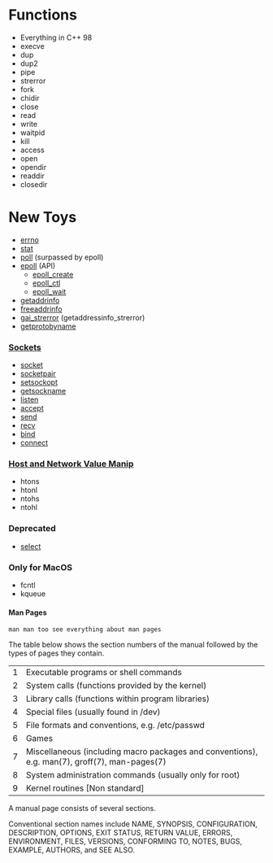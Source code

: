 
# Functions
- Everything in C++ 98
- execve
- dup
- dup2
- pipe
- strerror
- fork
- chidir
- close
- read
- write
- waitpid
- kill
- access
- open
- opendir
- readdir
- closedir

# New Toys

- [errno](https://www.man7.org/linux/man-pages/man3/errno.3.html)
- [stat](https://www.man7.org/linux/man-pages/man2/stat.2.html)
- [poll](https://www.man7.org/linux/man-pages/man2/poll.2.html) (surpassed by epoll)
- [epoll](https://www.man7.org/linux/man-pages/man7/epoll.7.html) (API)
    - [epoll_create](https://www.man7.org/linux/man-pages/man2/epoll_create.2.html)
    - [epoll_ctl](https://www.man7.org/linux/man-pages/man2/epoll_ctl.2.html)
    - [epoll_wait](https://www.man7.org/linux/man-pages/man2/epoll_wait.2.html)
- [getaddrinfo](https://www.man7.org/linux/man-pages/man3/getaddrinfo.3.html)
- [freeaddrinfo](https://www.man7.org/linux/man-pages/man3/freeaddrinfo.3p.html)
- [gai_strerror](https://www.man7.org/linux/man-pages/man3/gai_strerror.3p.html) (getaddressinfo_strerror)
- [getprotobyname](https://www.man7.org/linux/man-pages/man3/getprotent.3p.html)

### [Sockets](https://en.wikipedia.org/wiki/Berkeley_sockets)
- [socket](https://www.man7.org/linux/man-pages/man2/socket.2.html)
- [socketpair](https://www.man7.org/linux/man-pages/man2/socketpair.2.html)
- [setsockopt](https://www.man7.org/linux/man-pages/man3/setsockopt.3p.html)
- [getsockname](https://www.man7.org/linux/man-pages/man2/getsockname.2.html)
- [listen](https://www.man7.org/linux/man-pages/man2/listen.2.html)
- [accept](https://www.man7.org/linux/man-pages/man2/accept.2.html)
- [send](https://www.man7.org/linux/man-pages/man2/send.2.html)
- [recv](https://www.man7.org/linux/man-pages/man2/recv.2.html)
- [bind](https://www.man7.org/linux/man-pages/man2/bind.2.html)
- [connect](https://www.man7.org/linux/man-pages/man2/connect.2.html)

### [Host and Network Value Manip](https://www.man7.org/linux/man-pages/man3/htons.3p.html)
- htons
- htonl
- ntohs
- ntohl

### Deprecated
- [select](https://www.man7.org/linux/man-pages/man2/select.2.html)

### Only for MacOS
- fcntl
- kqueue

#### Man Pages
``man man too see everything about man pages``

The table below shows the section numbers of the manual followed by the types of pages they contain.

|   |   |
|---|---|
|1   |Executable programs or shell commands   |
|2   |System calls (functions provided by the kernel)   |
|3   |Library calls (functions within program libraries)   |
|4   |Special files (usually found in /dev)   |
|5   |File formats and conventions, e.g. /etc/passwd   |
|6   |Games   |
|7   |Miscellaneous (including macro packages and conventions), e.g. man(7), groff(7), man-pages(7)   |
|8   |System administration commands (usually only for root)   |
|9   |Kernel routines [Non standard]   |

A manual page consists of several sections.

Conventional  section  names  include NAME, SYNOPSIS, CONFIGURATION, DESCRIPTION, OPTIONS, EXIT STATUS, RETURN VALUE, ERRORS, ENVIRONMENT, FILES, VERSIONS, CONFORMING TO, NOTES, BUGS, EXAMPLE, AUTHORS, and SEE ALSO.


